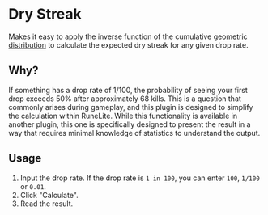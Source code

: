 # Dry Streak
Makes it easy to apply the inverse function of the cumulative [geometric distribution](https://en.wikipedia.org/wiki/Geometric_distribution) to calculate the expected dry streak for any given drop rate.

## Why?
If something has a drop rate of 1/100, the probability of seeing your first drop exceeds 50% after approximately 68 kills. This is a question that commonly arises during gameplay, and this plugin is designed to simplify the calculation within RuneLite. While this functionality is available in another plugin, this one is specifically designed to present the result in a way that requires minimal knowledge of statistics to understand the output.

## Usage
1. Input the drop rate. If the drop rate is `1 in 100`, you can enter `100`, `1/100` or `0.01`.
2. Click "Calculate".
3. Read the result.